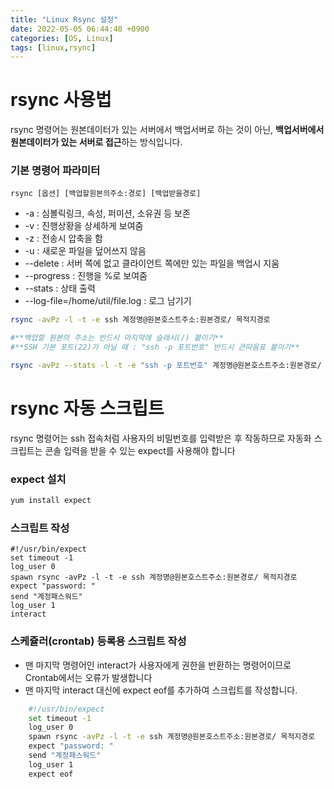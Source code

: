 ```yaml
---
title: "Linux Rsync 설정"
date: 2022-05-05 06:44:40 +0900
categories: [OS, Linux]
tags: [linux,rsync]
---
```


# rsync 사용법
rsync 명령어는 원본데이터가 있는 서버에서 백업서버로 하는 것이 아닌, **백업서버에서 원본데이터가 있는 서버로 접근**하는 방식입니다.
### 기본 명령어 파라미터
`rsync [옵션] [백업할원본의주소:경로] [백업받을경로]`
- -a : 심볼릭링크, 속성, 퍼미션, 소유권 등 보존
- -v : 진행상황을 상세하게 보여줌
- -z : 전송시 압축을 함
- -u : 새로운 파일을 덮어쓰지 않음
- --delete : 서버 쪽에 없고 클라이언트 쪽에만 있는 파일을 백업시 지움
- --progress : 진행을 %로 보여줌
- --stats : 상태 출력
- --log-file=/home/util/file.log : 로그 남기기
```bash
rsync -avPz -l -t -e ssh 계정명@원본호스트주소:원본경로/ 목적지경로

#**백업할 원본의 주소는 반드시 마지막에 슬래시(/) 붙이기**
#**SSH 기본 포트(22)가 아닐 때 : "ssh -p 포트번호" 반드시 큰따옴표 붙이기**

rsync -avPz --stats -l -t -e "ssh -p 포트번호" 계정명@원본호스트주소:원본경로/ 목적지경로
 ```

# rsync 자동 스크립트
rsync 명령어는 ssh 접속처럼 사용자의 비밀번호를 입력받은 후 작동하므로 자동화 스크립트는 콘솔 입력을 받을 수 있는 expect를 사용해야 합니다

### expect 설치
```bash
yum install expect
 ```

### 스크립트 작성
```shell
#!/usr/bin/expect
set timeout -1
log_user 0
spawn rsync -avPz -l -t -e ssh 계정명@원본호스트주소:원본경로/ 목적지경로
expect "password: "
send "계정패스워드"
log_user 1
interact
```

### 스케쥴러(crontab) 등록용 스크립트 작성
- 맨 마지막 명령어인 interact가 사용자에게 권한을 반환하는 명령어이므로 Crontab에서는 오류가 발생합니다
- 맨 마지막 interact 대신에 expect eof를 추가하여 스크립트를 작성합니다.
```bash
    #!/usr/bin/expect
    set timeout -1
    log_user 0
    spawn rsync -avPz -l -t -e ssh 계정명@원본호스트주소:원본경로/ 목적지경로
    expect "password: "
    send "계정패스워드"
    log_user 1
    expect eof
```
